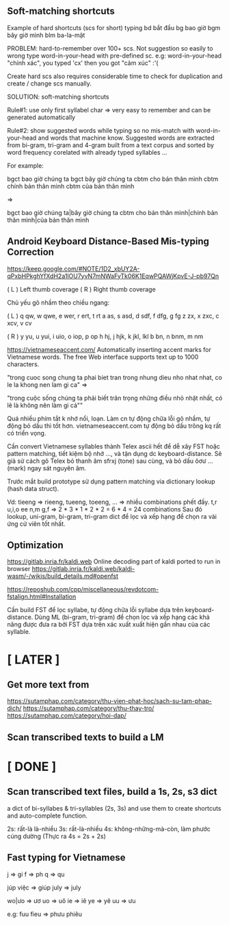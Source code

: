 ## Soft-matching shortcuts

Example of hard shortcuts (scs for short) typing
bd    bắt đầu
bg    bao giờ
bgm   bây giờ mình
blm   ba-la-mật

PROBLEM: hard-to-remember over 100+ scs. Not suggestion so easily to wrong type 
word-in-your-head with pre-defined sc. e.g: word-in-your-head "chính xác", 
you typed 'cx' then you got "cảm xúc" :'(

Create hard scs also requires considerable time to check for duplication and 
create / change scs manually.

SOLUTION: soft-matching shortcuts

Rule#1: use only first syllabel char => very easy to remember and can be generated automatically

Rule#2: show suggested words while typing so no mis-match with word-in-your-head
and words that machine know. Suggested words are extracted from bi-gram, tri-gram and 4-gram built from a text corpus and sorted by word frequency corelated with already typed
syllables ...

For example:

bgct  bao giờ chúng ta
bgct  bây giờ chúng ta
cbtm  cho bản thân mình
cbtm  chính bản thân mình
cbtm  của bản thân mình

=>

bgct  bao giờ chúng ta|bây giờ chúng ta
cbtm  cho bản thân mình|chính bản thân mình|của bản thân mình



## Android Keyboard Distance-Based Mis-typing Correction

https://keep.google.com/#NOTE/1D2_xbUY2A-qPxbHPkghYfXdH2a1lOU7yvN7mNWaFyTk06K1EqwPQAWjKpvE-J-pb97Qn

( L ) Left thumb coverage
( R ) Right thumb coverage

Chủ yếu gõ nhầm theo chiều ngang:

( L )
q qw, w qwe, e wer, r ert, t rt
a as, s asd, d sdf, f dfg, g fg
z zx, x zxc, c xcv, v cv

( R )
y yu, u yui, i uio, o iop, p op
h hj, j hjk, k jkl, lkl
b bn, n bnm, m nm

https://vietnameseaccent.com/
Automatically inserting accent marks for Vietnamese words.
The free Web interface supports text up to 1000 characters.

"trong cuoc song chung ta phai biet tran trong nhung dieu nho nhat nhat, co le la khong nen lam gi ca" =>

"trong cuộc sống chúng ta phải biết trân trọng những điều nhỏ nhặt nhất, có lẽ là không nên làm gi cả""


Quá nhiều phím tắt k nhớ nổi, loạn. Làm cn tự động chữa lỗi gõ nhầm, tự động bỏ dấu thì tốt hơn. vietnameseaccent.com tự động bỏ dấu trông kq rất có triển vọng.

Cần convert Vietnamese syllables thành Telex ascii hết để dễ xây FST hoặc pattern matching, tiết kiệm bộ nhớ ..., và tận dụng dc keyboard-distance. Sẽ giả sử cách gõ Telex bỏ thanh âm sfrxj (tone) sau cùng, và bỏ dấu ôơư ... (mark) ngay sát nguyên âm.

Trước mắt build prototype sử dụng pattern matching via dictionary lookup (hash data struct).

Vd: tieeng => rieeng, tueeng, toeeng, ... => nhiều combinations phết đấy.
t,r u,i,o ee n,m g,f => 2 * 3 * 1 * 2 * 2 = 6 * 4 = 24 combinations
Sau đó lookup, uni-gram, bi-gram, tri-gram dict để lọc và xếp hạng để chọn ra vài ứng cử viên tốt nhất.

## Optimization



https://gitlab.inria.fr/kaldi.web
Online decoding part of kaldi ported to run in browser
https://gitlab.inria.fr/kaldi.web/kaldi-wasm/-/wikis/build_details.md#openfst

https://reposhub.com/cpp/miscellaneous/revdotcom-fstalign.html#Installation

Cần build FST để lọc syllabe, tự động chữa lỗi syllabe dựa trên keyboard-distance.
Dùng ML (bi-gram, tri-gram) để chọn lọc và xếp hạng các khả năng được đưa ra bởi FST
dựa trên xác xuất xuất hiện gần nhau của các syllable.


# [ LATER ]

## Get more text from 
https://sutamphap.com/category/thu-vien-phat-hoc/sach-su-tam-phap-dich/
https://sutamphap.com/category/thu-thay-tro/
https://sutamphap.com/category/hoi-dap/

## Scan transcribed texts to build a LM

# [ DONE ]

## Scan transcribed text files, build a 1s, 2s, s3 dict

a dict of bi-syllabes & tri-syllables (2s, 3s) and use them to create
shortcuts and auto-complete function.

2s: rất-là là-nhiều
3s: rất-là-nhiều
4s: không-những-mà-còn, làm phước cúng dường (Thực ra 4s = 2s + 2s)

## Fast typing for Vietnamese

j => gi
f => ph
q => qu

júp việc => giúp
july => july

wo|ưo => ươ
uo => uô
ie => iê
ye => yê
uu => ưu

e.g:
fuu fieu => phưu phiêu
